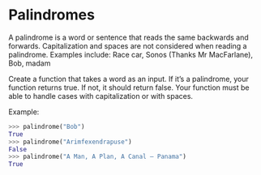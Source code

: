 # Palindromes

A palindrome is a word or sentence that reads the same backwards and forwards. Capitalization and spaces are not considered when reading a palindrome. Examples include: Race car, Sonos (Thanks Mr MacFarlane), Bob, madam

Create a function that takes a word as an input. If it’s a palindrome, your function returns true. If not, it should return false. Your function must be able to handle cases with capitalization or with spaces.

Example:

```python
>>> palindrome("Bob")
True
>>> palindrome("Arimfexendrapuse")
False
>>> palindrome("A Man, A Plan, A Canal – Panama")
True
```
